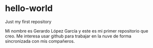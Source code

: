 # hello-world
Just my first repository

Mi nombre es Gerardo López García y este es mi primer repositorio que creo. Me interesa usar github para trabajar en la nuve de forma sincronizada con mis compañeros. 
